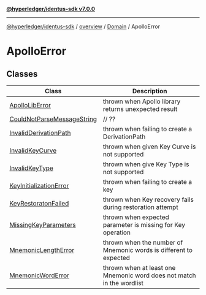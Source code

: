 [**@hyperledger/identus-sdk v7.0.0**](../../../../../README.md)

***

[@hyperledger/identus-sdk](../../../../../README.md) / [overview](../../../../README.md) / [Domain](../../README.md) / ApolloError

# ApolloError

## Classes

| Class | Description |
| ------ | ------ |
| [ApolloLibError](classes/ApolloLibError.md) | thrown when Apollo library returns unexpected result |
| [CouldNotParseMessageString](classes/CouldNotParseMessageString.md) | // ?? |
| [InvalidDerivationPath](classes/InvalidDerivationPath.md) | thrown when failing to create a DerivationPath |
| [InvalidKeyCurve](classes/InvalidKeyCurve.md) | thrown when given Key Curve is not supported |
| [InvalidKeyType](classes/InvalidKeyType.md) | thrown when give Key Type is not supported |
| [KeyInitializationError](classes/KeyInitializationError.md) | thrown when failing to create a key |
| [KeyRestoratonFailed](classes/KeyRestoratonFailed.md) | thrown when Key recovery fails during restoration attempt |
| [MissingKeyParameters](classes/MissingKeyParameters.md) | thrown when expected parameter is missing for Key operation |
| [MnemonicLengthError](classes/MnemonicLengthError.md) | thrown when the number of Mnemonic words is different to expected |
| [MnemonicWordError](classes/MnemonicWordError.md) | thrown when at least one Mnemonic word does not match in the wordlist |

